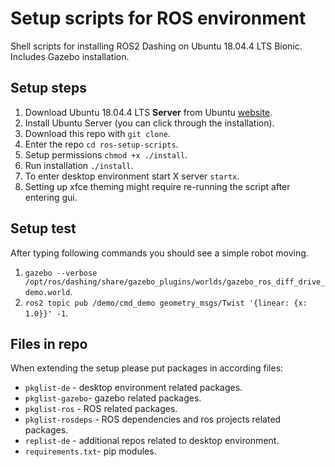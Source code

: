 # Setup scripts for ROS environment

Shell scripts for installing ROS2 Dashing on Ubuntu 18.04.4 LTS Bionic.
Includes Gazebo installation.

## Setup steps

1. Download Ubuntu 18.04.4 LTS **Server** from Ubuntu
   [website](https://ubuntu.com/download/server/thank-you?version=18.04.4&architecture=amd64).
2. Install Ubuntu Server (you can click through the installation).
3. Download this repo with `git clone`.
4. Enter the repo `cd ros-setup-scripts`.
5. Setup permissions `chmod +x ./install`.
6. Run installation `./install`.
7. To enter desktop environment start X server `startx`.
8. Setting up xfce theming might require re-running the script after entering gui.

## Setup test

After typing following commands you should see a simple robot moving.

1. `gazebo --verbose /opt/ros/dashing/share/gazebo_plugins/worlds/gazebo_ros_diff_drive_demo.world`.
2. `ros2 topic pub /demo/cmd_demo geometry_msgs/Twist '{linear: {x: 1.0}}' -1`.

## Files in repo

When extending the setup please put packages in according files:

* `pkglist-de` - desktop environment related packages.
* `pkglist-gazebo`- gazebo related packages.
* `pkglist-ros` - ROS related packages.
* `pkglist-rosdeps` - ROS dependencies and ros projects related packages.
* `replist-de` - additional repos related to desktop environment.
* `requirements.txt`- pip modules.
